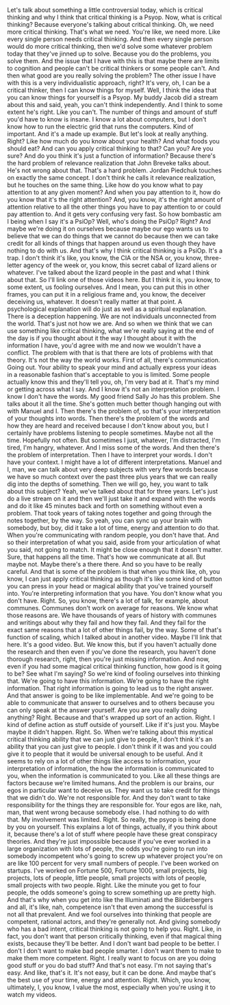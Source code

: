  Let's talk about something a little controversial today, which is critical thinking and why I think that critical thinking is a Psyop. Now, what is critical thinking? Because everyone's talking about critical thinking. Oh, we need more critical thinking. That's what we need. You're like, we need more. Like every single person needs critical thinking. And then every single person would do more critical thinking, then we'd solve some whatever problem today that they've jinned up to solve. Because you do the problems, you solve them. And the issue that I have with this is that maybe there are limits to cognition and people can't be critical thinkers or some people can't. And then what good are you really solving the problem? The other issue I have with this is a very individualistic approach, right? It's very, oh, I can be a critical thinker, then I can know things for myself. Well, I think the idea that you can know things for yourself is a Psyop. My buddy Jacob did a stream about this and said, yeah, you can't think independently. And I think to some extent he's right. Like you can't. The number of things and amount of stuff you'd have to know is insane. I know a lot about computers, but I don't know how to run the electric grid that runs the computers. Kind of important. And it's a made up example. But let's look at really anything. Right? Like how much do you know about your health? And what foods you should eat? And can you apply critical thinking to that? Can you? Are you sure? And do you think it's just a function of information? Because there's the hard problem of relevance realization that John Breveke talks about. He's not wrong about that. That's a hard problem. Jordan Piedchuk touches on exactly the same concept. I don't think he calls it relevance realization, but he touches on the same thing. Like how do you know what to pay attention to at any given moment? And when you pay attention to it, how do you know that it's the right attention? And, you know, it's the right amount of attention relative to all the other things you have to pay attention to or could pay attention to. And it gets very confusing very fast. So how bombastic am I being when I say it's a PsiOp? Well, who's doing the PsiOp? Right? And maybe we're doing it on ourselves because maybe our ego wants us to believe that we can do things that we cannot do because then we can take credit for all kinds of things that happen around us even though they have nothing to do with us. And that's why I think critical thinking is a PsiOp. It's a trap. I don't think it's like, you know, the CIA or the NSA or, you know, three-letter agency of the week or, you know, this secret cabal of lizard aliens or whatever. I've talked about the lizard people in the past and what I think about that. So I'll link one of those videos here. But I think it is, you know, to some extent, us fooling ourselves. And I mean, you can put this in other frames, you can put it in a religious frame and, you know, the deceiver deceiving us, whatever. It doesn't really matter at that point. A psychological explanation will do just as well as a spiritual explanation. There is a deception happening. We are not individuals unconnected from the world. That's just not how we are. And so when we think that we can use something like critical thinking, what we're really saying at the end of the day is if you thought about it the way I thought about it with the information I have, you'd agree with me and now we wouldn't have a conflict. The problem with that is that there are lots of problems with that theory. It's not the way the world works. First of all, there's communication. Going out. Your ability to speak your mind and actually express your ideas in a reasonable fashion that's acceptable to you is limited. Some people actually know this and they'll tell you, oh, I'm very bad at it. That's my mind or getting across what I say. And I know it's not an interpretation problem. I know I don't have the words. My good friend Sally Jo has this problem. She talks about it all the time. She's gotten much better though hanging out with with Manuel and I. Then there's the problem of, so that's your interpretation of your thoughts into words. Then there's the problem of the words and how they are heard and received because I don't know about you, but I certainly have problems listening to people sometimes. Maybe not all the time. Hopefully not often. But sometimes I just, whatever, I'm distracted, I'm tired, I'm hangry, whatever. And I miss some of the words. And then there's the problem of interpretation. Then I have to interpret your words. I don't have your context. I might have a lot of different interpretations. Manuel and I, man, we can talk about very deep subjects with very few words because we have so much context over the past three plus years that we can really dig into the depths of something. Then we will go, hey, you want to talk about this subject? Yeah, we've talked about that for three years. Let's just do a live stream on it and then we'll just take it and expand with the words and do it like 45 minutes back and forth on something without even a problem. That took years of taking notes together and going through the notes together, by the way. So yeah, you can sync up your brain with somebody, but boy, did it take a lot of time, energy and attention to do that. When you're communicating with random people, you don't have that. And so their interpretation of what you said, aside from your articulation of what you said, not going to match. It might be close enough that it doesn't matter. Sure, that happens all the time. That's how we communicate at all. But maybe not. Maybe there's a there there. And so you have to be really careful. And that is some of the problem is that when you think like, oh, you know, I can just apply critical thinking as though it's like some kind of button you can press in your head or magical ability that you've trained yourself into. You're interpreting information that you have. You don't know what you don't have. Right. So, you know, there's a lot of talk, for example, about communes. Communes don't work on average for reasons. We know what those reasons are. We have thousands of years of history with communes and writings about why they fail and how they fail. And they fail for the exact same reasons that a lot of other things fail, by the way. Some of that's function of scaling, which I talked about in another video. Maybe I'll link that here. It's a good video. But. We know this, but if you haven't actually done the research and then even if you've done the research, you haven't done thorough research, right, then you're just missing information. And now, even if you had some magical critical thinking function, how good is it going to be? See what I'm saying? So we're kind of fooling ourselves into thinking that. We're going to have this information. We're going to have the right information. That right information is going to lead us to the right answer. And that answer is going to be like implementable. And we're going to be able to communicate that answer to ourselves and to others because you can only speak at the answer yourself. Are you are you really doing anything? Right. Because and that's wrapped up sort of an action. Right. I kind of define action as stuff outside of yourself. Like if it's just you. Maybe maybe it didn't happen. Right. So. When we're talking about this mystical critical thinking ability that we can just give to people, I don't think it's an ability that you can just give to people. I don't think if it was and you could give it to people that it would be universal enough to be useful. And it seems to rely on a lot of other things like access to information, your interpretation of information, the how the information is communicated to you, when the information is communicated to you. Like all these things are factors because we're limited humans. And the problem is our brains, our egos in particular want to deceive us. They want us to take credit for things that we didn't do. We're not responsible for. And they don't want to take responsibility for the things they are responsible for. Your egos are like, nah, man, that went wrong because somebody else. I had nothing to do with that. My involvement was limited. Right. So really, the psyop is being done by you on yourself. This explains a lot of things, actually, if you think about it, because there's a lot of stuff where people have these great conspiracy theories. And they're just impossible because if you've ever worked in a large organization with lots of people, the odds you're going to run into somebody incompetent who's going to screw up whatever project you're on are like 100 percent for very small numbers of people. I've been worked on startups. I've worked on Fortune 500, Fortune 1000, small projects, big projects, lots of people, little people, small projects with lots of people, small projects with two people. Right. Like the minute you get to four people, the odds someone's going to screw something up are pretty high. And that's why when you get into like the Illuminati and the Bilderbergers and all, it's like, nah, competence isn't that even among the successful is not all that prevalent. And we fool ourselves into thinking that people are competent, rational actors, and they're generally not. And giving somebody who has a bad intent, critical thinking is not going to help you. Right. Like, in fact, you don't want that person critically thinking, even if that magical thing exists, because they'll be better. And I don't want bad people to be better. I don't I don't want to make bad people smarter. I don't want them to make to make them more competent. Right. I really want to focus on are you doing good stuff or you do bad stuff? And that's not easy. I'm not saying that's easy. And like, that's it. It's not easy, but it can be done. And maybe that's the best use of your time, energy and attention. Right. Which, you know, ultimately, I, you know, I value the most, especially when you're using it to watch my videos.